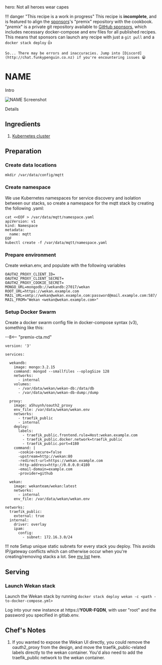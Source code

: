 hero: Not all heroes wear capes

!!! danger "This recipe is a work in progress"
    This recipe is **incomplete**, and is featured to align the [sponsors](https://github.com/sponsors/funkypenguin)'s "premix" repository with the cookbook.  "_premix_" is a private git repository available to [GitHub sponsors](https://github.com/sponsors/funkypenguin), which includes necessary docker-compose and env files for all published recipes. This means that sponsors can launch any recipe with just a ```git pull``` and a ```docker stack deploy``` 👍

    So... There may be errors and inaccuracies. Jump into [Discord](http://chat.funkypenguin.co.nz) if you're encountering issues 😁

# NAME

Intro

![NAME Screenshot](../../images/name.jpg)

Details

## Ingredients

1. [Kubernetes cluster](/kubernetes/cluster/)

## Preparation

### Create data locations

```
mkdir /var/data/config/mqtt
```

### Create namespace

We use Kubernetes namespaces for service discovery and isolation between our stacks, so create a namespace for the mqtt stack by creating the following .yaml:

```
cat <<EOF > /var/data/mqtt/namespace.yaml
apiVersion: v1
kind: Namespace
metadata:
  name: mqtt
EOF
kubectl create -f /var/data/mqtt/namespace.yaml
```

### Prepare environment

Create wekan.env, and populate with the following variables
```
OAUTH2_PROXY_CLIENT_ID=
OAUTH2_PROXY_CLIENT_SECRET=
OAUTH2_PROXY_COOKIE_SECRET=
MONGO_URL=mongodb://wekandb:27017/wekan
ROOT_URL=https://wekan.example.com
MAIL_URL=smtp://wekan@wekan.example.com:password@mail.example.com:587/
MAIL_FROM="Wekan <wekan@wekan.example.com>"
```

### Setup Docker Swarm

Create a docker swarm config file in docker-compose syntax (v3), something like this:

--8<-- "premix-cta.md"

```
version: '3'

services:

  wekandb:
    image: mongo:3.2.15
    command: mongod --smallfiles --oplogSize 128
    networks:
      - internal
    volumes:
      - /var/data/wekan/wekan-db:/data/db
      - /var/data/wekan/wekan-db-dump:/dump

  proxy:
    image: a5huynh/oauth2_proxy
    env_file: /var/data/wekan/wekan.env
    networks:
      - traefik_public
      - internal
    deploy:
      labels:
        - traefik_public.frontend.rule=Host:wekan.example.com
        - traefik_public.docker.network=traefik_public
        - traefik_public.port=4180
    command: |
      -cookie-secure=false
      -upstream=http://wekan:80
      -redirect-url=https://wekan.example.com
      -http-address=http://0.0.0.0:4180
      -email-domain=example.com
      -provider=github

  wekan:
    image: wekanteam/wekan:latest
    networks:
      - internal
    env_file: /var/data/wekan/wekan.env

networks:
  traefik_public:
    external: true
  internal:
    driver: overlay
    ipam:
      config:
        - subnet: 172.16.3.0/24
```

!!! note
    Setup unique static subnets for every stack you deploy. This avoids IP/gateway conflicts which can otherwise occur when you're creating/removing stacks a lot. See [my list](/reference/networks/) here.



## Serving

### Launch Wekan stack

Launch the Wekan stack by running ```docker stack deploy wekan -c <path -to-docker-compose.yml>```

Log into your new instance at https://**YOUR-FQDN**, with user "root" and the password you specified in gitlab.env.

## Chef's Notes

1. If you wanted to expose the Wekan UI directly, you could remove the oauth2_proxy from the design, and move the traefik_public-related labels directly to the wekan container. You'd also need to add the traefik_public network to the wekan container.